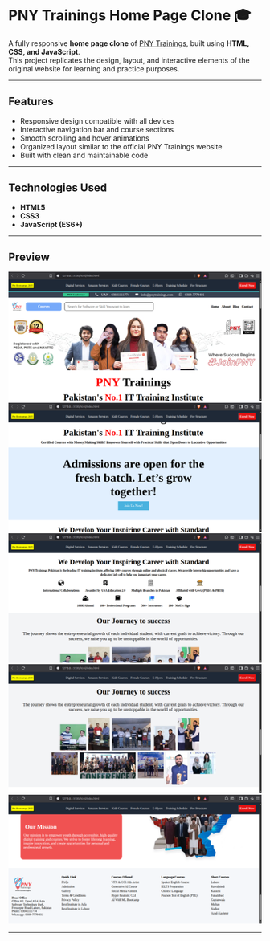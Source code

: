 # PNY Trainings Home Page Clone 🎓  

A fully responsive **home page clone** of [PNY Trainings](https://www.pnytrainings.com/), built using **HTML, CSS, and JavaScript**.  
This project replicates the design, layout, and interactive elements of the original website for learning and practice purposes.  

---

##  Features  

- Responsive design compatible with all devices  
- Interactive navigation bar and course sections  
- Smooth scrolling and hover animations  
- Organized layout similar to the official PNY Trainings website  
- Built with clean and maintainable code  

---

##  Technologies Used  

- **HTML5**  
- **CSS3**  
- **JavaScript (ES6+)**  

---

## Preview

![screen shot1](./utilities/sc/1sc.png)
![screen shot2](./utilities/sc/2sc.png)
![screen shot3](./utilities/sc/3sc.png)
![screen shot4](./utilities/sc/4sc.png)
![screen shot5](./utilities/sc/5sc.png)

---


